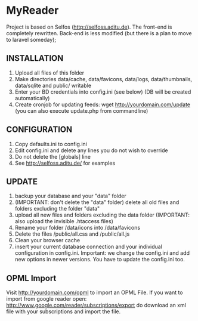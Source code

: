 MyReader
=======

Project is based on Selfos (http://selfoss.aditu.de).
The front-end is completely rewritten. Back-end is less modified (but there is a plan to move to laravel someday);


INSTALLATION
------------

1. Upload all files of this folder
2. Make directories data/cache, data/favicons, data/logs, data/thumbnails, data/sqlite and public/ writable
3. Enter your BD credentials into config.ini (see below) (DB will be created automatically)
4. Create cronjob for updating feeds: wget http://yourdomain.com/update 
   (you can also execute update.php from commandline)


CONFIGURATION
-------------

1. Copy defaults.ini to config.ini
2. Edit config.ini and delete any lines you do not wish to override
3. Do not delete the [globals] line
4. See http://selfoss.aditu.de/ for examples



UPDATE
------

1. backup your database and your "data" folder
2. (IMPORTANT: don't delete the "data" folder) delete all old files and folders excluding the folder "data"
3. upload all new files and folders excluding the data folder (IMPORTANT: also upload the invisible .htaccess files)
4. Rename your folder /data/icons into /data/favicons
5. Delete the files /public/all.css and /public/all.js
6. Clean your browser cache
7. insert your current database connection and your individual configuration in config.ini. Important: we change the config.ini and add new options in newer versions. You have to update the config.ini too.



OPML Import
-----------

Visit http://yourdomain.com/opml to import an OPML File. 
If you want to import from google reader open: http://www.google.com/reader/subscriptions/export do download 
an xml file with your subscriptions and import the file.

